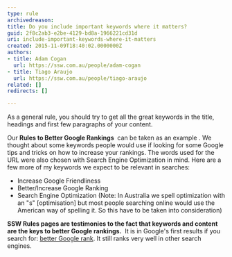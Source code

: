 ```yaml
---
type: rule
archivedreason: 
title: Do you include important keywords where it matters?
guid: 2f8c2ab3-e2be-4129-bd8a-1966221cd31d
uri: include-important-keywords-where-it-matters
created: 2015-11-09T18:40:02.0000000Z
authors:
- title: Adam Cogan
  url: https://ssw.com.au/people/adam-cogan
- title: Tiago Araujo
  url: https://ssw.com.au/people/tiago-araujo
related: []
redirects: []

---
```


As a general rule, you should try to get all the great keywords in the title, headings and first few paragraphs of your content.

<!--endintro-->

Our  **Rules to Better Google Rankings**  can be taken as an example . We thought about some keywords people would use if looking for some Google tips and tricks on how to increase your rankings. The words used for the URL were also chosen with Search Engine Optimization in mind. Here are a few more of my keywords we expect to be relevant in searches:

* Increase Google Friendliness
* Better/Increase Google Ranking
* Search Engine Optimization (Note: In Australia we spell optimization with an "s" [optimisation] but most people searching online would use the American way of spelling it. So this have to be taken into consideration)


 **SSW Rules pages are testimonies to the fact that keywords and content are the keys to better Google rankings.**  It is in Google's first results if you search for: [better Google rank](https&#58;//www.google.com/search?hl=en&amp;lr=&amp;ie=UTF-8&amp;oe=UTF-8&amp;q=better+google+rank&amp;gws_rd=cr%2cssl&amp;ei=_aM7VqivN4GJwgSuk4vYBA). It still ranks very well in other search engines.
